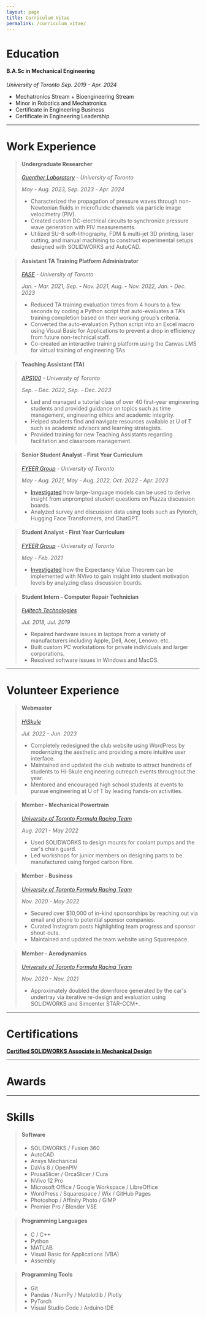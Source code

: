 ```yaml
---
layout: page
title: Curriculum Vitae
permalink: /curriculum_vitae/
---
```


# Education

#### **B.A.Sc in Mechanical Engineering**

*University of Toronto*
*Sep. 2019 - Apr. 2024*

- Mechatronics Stream + Bioengineering Stream
- Minor in Robotics and Mechatronics
- Certificate in Engineering Business
- Certificate in Engineering Leadership

---

# Work Experience

>#### **Undergraduate Researcher**
>
>*[Guenther Laboratory](https://guentherlab.mie.utoronto.ca/) - University of Toronto*
>
>*May - Aug. 2023, Sep. 2023 - Apr. 2024*
>
>- Characterized the propagation of pressure waves through non-Newtonian fluids in microfluidic channels via particle image velocimetry (PIV).
>- Created custom DC-electrical circuits to synchronize pressure wave generation with PIV measurements.
>- Utilized SU-8 soft-lithography, FDM & multi-jet 3D printing, laser cutting, and manual machining to construct experimental setups designed with SOLIDWORKS and AutoCAD.

>#### **Assistant TA Training Platform Administrator**
>
>*[FASE](https://www.engineering.utoronto.ca/) - University of Toronto*
>
>*Jan. - Mar. 2021, Sep. - Nov. 2021, Aug. - Nov. 2022, Jan. - Dec. 2023*
>
>- Reduced TA training evaluation times from 4 hours to a few seconds by coding a Python script that auto-evaluates a TA’s training completion based on their working group’s criteria.
>- Converted the auto-evaluation Python script into an Excel macro using Visual Basic for Applications to prevent a drop in efficiency from future non-technical staff.
>- Co-created an interactive training platform using the Canvas LMS for virtual training of engineering TAs

>#### **Teaching Assistant (TA)**
>
>*[APS100](https://engineering.calendar.utoronto.ca/course/aps100h1) - University of Toronto*
>
>*Sep. - Dec. 2022, Sep. - Dec. 2023*
>
>- Led and managed a tutorial class of over 40 first-year engineering students and provided guidance on topics such as time management, engineering ethics and academic integrity.
>- Helped students find and navigate resources available at U of T such as academic advisors and learning strategists.
>- Provided training for new Teaching Assistants regarding facilitation and classroom management.

> #### **Senior Student Analyst - First Year Curriculum**
>
> *[FYEER Group](https://istep.utoronto.ca/people/chirag-variawa/) - University of Toronto*
>
> *May - Aug. 2021, May - Aug. 2022, Oct. 2022 - Apr. 2023*
>
> - [Investigated](https://ojs.library.queensu.ca/index.php/PCEEA/article/view/17070) how large-language models can be used to derive insight from unprompted student questions on Piazza discussion boards.
> - Analyzed survey and discussion data using tools such as Pytorch, Hugging Face Transformers, and ChatGPT.

>#### **Student Analyst - First Year Curriculum**
>
>*[FYEER Group](https://istep.utoronto.ca/people/chirag-variawa/) - University of Toronto*
>
>*May - Feb. 2021*
>
>- [Investigated](https://doi.org/10.24908/pceea.vi0.14866) how the Expectancy Value Theorem can be implemented with NVivo to gain insight into student motivation levels by analyzing class discussion boards.

>#### **Student Intern - Computer Repair Technician**
>
>*[Fujitech Technologies](https://www.fujitech.ca/)*
>
>*Jul. 2018, Jul. 2019*
>
>- Repaired hardware issues in laptops from a variety of manufacturers including Apple, Dell, Acer, Lenovo. etc.
>- Built custom PC workstations for private individuals and larger corporations.
>- Resolved software issues in Windows and MacOS.

---

# Volunteer Experience

>#### **Webmaster**
>
>*[HiSkule](https://hiskule.skule.ca/home/)*
>
>*Jul. 2022 - Jun. 2023*
>
>- Completely redesigned the club website using WordPress by modernizing the aesthetic and providing a more intuitive user interface.
>- Maintained and updated the club website to attract hundreds of students to Hi-Skule engineering outreach events throughout the year.
>- Mentored and encouraged high school students at events to pursue engineering at U of T by leading hands-on activities.

>#### **Member - Mechanical Powertrain**
>
>*[University of Toronto Formula Racing Team](https://fsaeutoronto.ca/)*
>
>*Aug. 2021 - May 2022*
>
>- Used SOLIDWORKS to design mounts for coolant pumps and the car's chain guard.
>- Led workshops for junior members on designing parts to be manufactured using forged carbon fibre.

>#### **Member - Business**
>
>*[University of Toronto Formula Racing Team](https://fsaeutoronto.ca/)*
>
>*Nov. 2020 - May 2022*
>
>- Secured over $10,000 of in-kind sponsorships by reaching out via email and phone to potential sponsor companies.
>- Curated Instagram posts highlighting team progress and sponsor shout-outs.
>- Maintained and updated the team website using Squarespace.

>#### **Member - Aerodynamics**
>
>*[University of Toronto Formula Racing Team](https://fsaeutoronto.ca/)*
>
>*Nov. 2020 - Nov. 2021*
>
>- Approximately doubled the downforce generated by the car's undertray via iterative re-design and evaluation using SOLIDWORKS and Simcenter STAR-CCM+.

---

# Certifications

[**Certified SOLIDWORKS Associate in Mechanical Design**](https://cv.virtualtester.com/qr/?b=SLDWRKS&i=C-JNW6HMXZB8)

---

# Awards

---

# Skills

>#### **Software**
>
>- SOLIDWORKS / Fusion 360
>- AutoCAD
>- Ansys Mechanical
>- DaVis 8 / OpenPIV
>- PrusaSlicer / OrcaSlicer / Cura
>- NVivo 12 Pro
>- Microsoft Office / Google Workspace / LibreOffice
>- WordPress / Squarespace / Wix / GitHub Pages
>- Photoshop / Affinity Photo / GIMP
>- Premier Pro / Blender VSE

>#### **Programming Languages**
>
>- C / C++
>- Python
>- MATLAB
>- Visual Basic for Applications (VBA)
>- Assembly

>#### **Programming Tools**
>
>- Git
>- Pandas / NumPy / Matplotlib / Plotly
>- PyTorch
>- Visual Studio Code / Arduino IDE